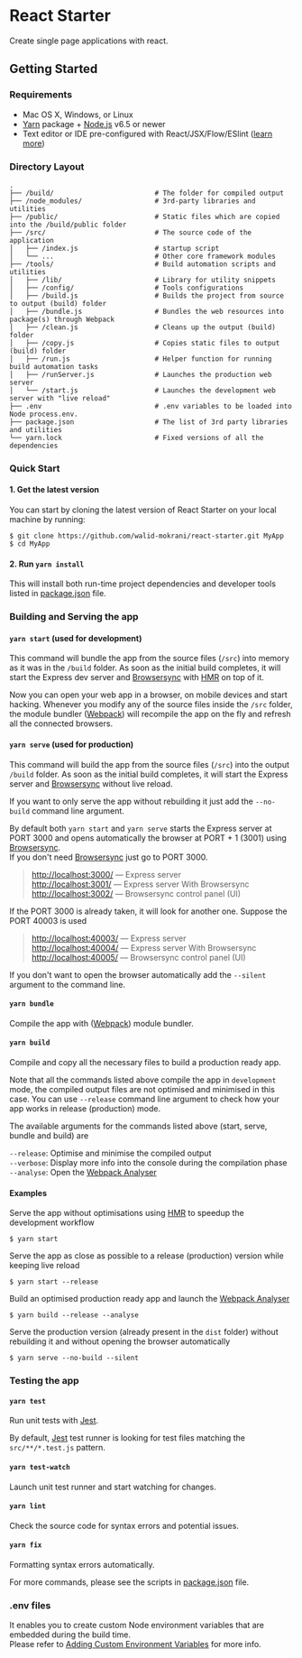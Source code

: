 # React Starter
Create single page applications with react.

## Getting Started

### Requirements

  * Mac OS X, Windows, or Linux
  * [Yarn](https://yarnpkg.com/) package + [Node.js](https://nodejs.org/) v6.5 or newer
  * Text editor or IDE pre-configured with React/JSX/Flow/ESlint ([learn more](./how-to-configure-text-editors.md))

### Directory Layout

```
.
├── /build/                         # The folder for compiled output
├── /node_modules/                  # 3rd-party libraries and utilities
├── /public/                        # Static files which are copied into the /build/public folder
├── /src/                           # The source code of the application
│   ├── /index.js                   # startup script
│   └── ...                         # Other core framework modules
├── /tools/                         # Build automation scripts and utilities
│   ├── /lib/                       # Library for utility snippets
│   ├── /config/                    # Tools configurations
│   ├── /build.js                   # Builds the project from source to output (build) folder
│   ├── /bundle.js                  # Bundles the web resources into package(s) through Webpack
│   ├── /clean.js                   # Cleans up the output (build) folder
│   ├── /copy.js                    # Copies static files to output (build) folder
│   ├── /run.js                     # Helper function for running build automation tasks
│   ├── /runServer.js               # Launches the production web server
│   └── /start.js                   # Launches the development web server with "live reload"
├── .env                            # .env variables to be loaded into Node process.env.
├── package.json                    # The list of 3rd party libraries and utilities
└── yarn.lock                       # Fixed versions of all the dependencies
```

### Quick Start

#### 1. Get the latest version

You can start by cloning the latest version of React Starter on your
local machine by running:

```shell
$ git clone https://github.com/walid-mokrani/react-starter.git MyApp
$ cd MyApp
```

#### 2. Run `yarn install`

This will install both run-time project dependencies and developer tools listed
in [package.json](package.json) file.

### Building and Serving the app

#### `yarn start` (used for development)

This command will bundle the app from the source files (`/src`) into memory as it was in the
`/build` folder. As soon as the initial build completes, it will start the
Express dev server and [Browsersync](https://browsersync.io/)
with [HMR](https://webpack.github.io/docs/hot-module-replacement) on top of it.

Now you can open your web app in a browser, on mobile devices and start
hacking. Whenever you modify any of the source files inside the `/src` folder,
the module bundler ([Webpack](http://webpack.github.io/)) will recompile the
app on the fly and refresh all the connected browsers.

#### `yarn serve` (used for production)

This command will build the app from the source files (`/src`) into the output
`/build` folder. As soon as the initial build completes, it will start the
Express server and [Browsersync](https://browsersync.io/) without live reload.

If you want to only serve the app without rebuilding it just add the `--no-build` command line argument.

By default both `yarn start` and `yarn serve` starts the Express server
at PORT 3000 and opens automatically the browser at PORT + 1 (3001) using [Browsersync](https://browsersync.io/).<br>
If you don't need [Browsersync](https://browsersync.io/) just go to PORT 3000.

> [http://localhost:3000/](http://localhost:3000/) — Express server<br>
> [http://localhost:3001/](http://localhost:3001/) — Express server With Browsersync<br>
> [http://localhost:3002/](http://localhost:3002/) — Browsersync control panel (UI)<br>

If the PORT 3000 is already taken, it will look for another one. Suppose the PORT 40003 is used

> [http://localhost:40003/](http://localhost:40003/) — Express server<br>
> [http://localhost:40004/](http://localhost:40004/) — Express server With Browsersync<br>
> [http://localhost:40005/](http://localhost:40005/) — Browsersync control panel (UI)<br>

If you don't want to open the browser automatically add the `--silent` argument to the command line.

#### `yarn bundle`

Compile the app with ([Webpack](http://webpack.github.io/)) module bundler.

#### `yarn build`

Compile and copy all the necessary files to build a production ready app.

Note that all the commands listed above compile the app in `development` mode,
the compiled output files are not optimised and minimised in this case.
You can use `--release` command line argument to check how your app works
in release (production) mode.

The available arguments for the commands listed above (start, serve, bundle and build) are<br>

`--release`: Optimise and minimise the compiled output<br>
`--verbose`: Display more info into the console during the compilation phase<br>
`--analyse`: Open the [Webpack Analyser](https://github.com/webpack-contrib/webpack-bundle-analyzer)

#### Examples
Serve the app without optimisations using [HMR](https://webpack.github.io/docs/hot-module-replacement) to speedup the development workflow
```shell
$ yarn start
```
Serve the app as close as possible to a release (production) version while keeping live reload
```shell
$ yarn start --release
```
Build an optimised production ready app and launch the [Webpack Analyser](https://github.com/webpack-contrib/webpack-bundle-analyzer)
```shell
$ yarn build --release --analyse
```
Serve the production version (already present in the `dist` folder) without rebuilding it and without opening the browser automatically
```shell
$ yarn serve --no-build --silent
```

### Testing the app

#### `yarn test`
Run unit tests with [Jest](https://facebook.github.io/jest/).

By default, [Jest](https://facebook.github.io/jest/) test runner is looking for test files
matching the `src/**/*.test.js` pattern.

#### `yarn test-watch`
Launch unit test runner and start watching for changes.

#### `yarn lint`
Check the source code for syntax errors and potential issues.

#### `yarn fix`
Formatting syntax errors automatically.

For more commands, please see the scripts in [package.json](package.json) file.

### .env files

It enables you to create custom Node environment variables that are embedded during the build time.<br>
Please refer to [Adding Custom Environment Variables](https://github.com/facebookincubator/create-react-app/blob/master/packages/react-scripts/template/README.md#adding-custom-environment-variables) for more info.
